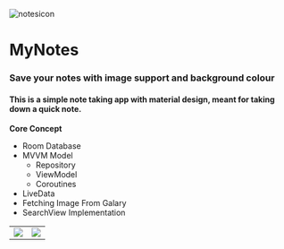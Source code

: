 
![notesicon](https://user-images.githubusercontent.com/77951529/135388707-c30e7371-db65-4ba7-aec0-6698915f3fee.PNG)
# MyNotes
### Save your notes with image support and background colour
#### This is a simple note taking app with material design, meant for taking down a quick note.

**Core Concept**
* Room Database
* MVVM Model
    * Repository
    * ViewModel
    * Coroutines
* LiveData
* Fetching Image From Galary
* SearchView Implementation
<table>
  <tr>
    <td><img src='https://user-images.githubusercontent.com/77951529/135389516-e92f31a2-73a7-437c-998a-03d730cd7a19.jpeg'></td>
    <td><img src='https://user-images.githubusercontent.com/77951529/135389875-4f9fdd57-cfa1-4fd0-b008-537bd4782267.jpeg'></td>
  </tr>
</table>
